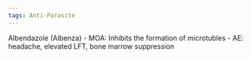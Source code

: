 ```yaml
---
tags: Anti-Parasite
---
```

Albendazole (Albenza)
	- MOA: Inhibits the formation of microtubles
	- AE: headache, elevated LFT, bone marrow suppression